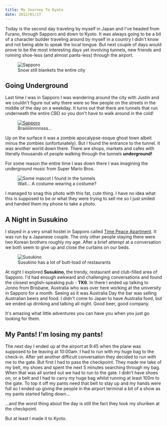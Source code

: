 ```yaml
--- 
title: My Journey To Kyoto
date: 2012/01/27
---
```


Today is the second day traveling by myself in Japan and I've headed from Furano, through Sapporo and down to Kyoto. It was always going to be a bit of a character builder traveling around by myself in a country I didn't know and not being able to speak the local tongue. But next couple of days would prove to be the most interesting days yet involving tunnels, new friends and running shoe-less (and almost pants-less) through the airport.

<figure>
	<img src="/images/2012/01/sapporo-1.jpg" alt="Sapporo" />
	<figcaption>Snow still blankets the entire city</figcaption>
</figure>

## Going Underground

Last time I was in Sapporo I was wandering around the city with Justin and we couldn't figure out why there were so few people on the streets in the middle of the day on a weekday. It turns out that there are tunnels that run underneath the entire CBD so you don't have to walk around in the cold! 

<figure>
	<a href="http://anthy.me/DiGM" alt="View Larger Version"><img src="/images/2012/01/brains.jpg" alt="Sapporo" /></a>
	<figcaption>Braiiiiiinnnnsss...</figcaption>
</figure>

Up on the surface it was a zombie apocalypse-esque ghost town albeit minus the zombies (unfortunately). But I found the entrance to the tunnel. It was another world down there. There are shops, markets and cafes with literally thousands of people walking through the tunnels **underground!**

For some reason the entire time I was down there I was imagining the underground music from Super Mario Bros.

<figure>
	<img src="/images/2012/01/underground-mole.jpg" alt="Some mascot I found in the tunnels" />
	<figcaption>Wait... A costume wearing a costume?
		</figcaption>
</figure>

I managed to snag this photo with this fat, cute thing. I have no idea what this is supposed to be or what they were trying to sell me so I just smiled and handed them my phone to take a photo. 

## A Night in Susukino

I stayed in a very small hostel in Sapporo called [Time Peace Apartment](http://tpa.spirallife.jp/english/index.html). It was run by a Japanese couple. The only other people staying there were two Korean brothers roughly my age. After a brief attempt at a  conversation we both seem to give up and close the curtains on our beds. 

<figure>
	<img src="/images/2012/01/sapporo-2.jpg" alt="Susukino" />
	<figcaption>Susukino has a lot of butt-load of restaurants</figcaption>
</figure>

At night I explored **Susukino**, the trendy, restaurant and club-filled area of Sapporo. I'd had enough awkward and challenging conversations and found the closest english-speaking pub - **TK6**. In there I ended up talking to Jonno from Brisbane, Australia who was over here working at the university in Sapporo for a month. Seeing as it was Australia Day the bar was selling Australian beers and food. I didn't come to Japan to have Australia food, but we ended up drinking and talking all night. Good beer, good company.

It's amazing what little adventures you can have you when you just go looking for them.

## My Pants! I'm losing my pants!

The next day I ended up at the airport at 9:45 when the plane was supposed to be leaving at 10:00am. I had to run with my huge bag to the check-in. After yet another difficult conversation they decided to run with me to the gate. But first I had to pass the checkpoint. They made me take of my belt, my shoes and spent the next 5 minutes searching through my bag. When that was all sorted out we had to run to the gate. I didn't have shoes on, or a belt and I had to carry my huge bag whilst running at least 100m to the gate. To top it off my pants need that belt to stay up and my hands were full so I ended up giving the people in the airport terminal a bit of a show as my pants started falling down...

...and the worst thing about the day is still the fact they took my shuriken at the checkpoint. 

But at least I made it to Kyoto.



